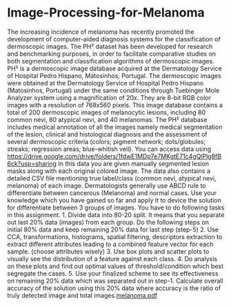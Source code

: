 # Image-Processing-for-Melanoma
The increasing incidence of melanoma has recently promoted the development of computer-aided diagnosis systems for the classification of dermoscopic images. The PH² dataset has been developed for research and benchmarking purposes, in order to facilitate comparative studies on both segmentation and classification algorithms of dermoscopic images. PH² is a dermoscopic image database acquired at the Dermatology Service of Hospital Pedro Hispano, Matosinhos, Portugal. The dermoscopic images were obtained at the Dermatology Service of Hospital Pedro Hispano (Matosinhos, Portugal) under the same conditions through Tuebinger Mole Analyzer system using a magnification of 20x. They are 8-bit RGB color images with a resolution of 768x560 pixels. This image database contains a total of 200 dermoscopic images of melanocytic lesions, including 80 common nevi, 80 atypical nevi, and 40 melanomas. The PH² database includes medical annotation of all the images namely medical segmentation of the lesion, clinical and histological diagnosis and the assessment of several dermoscopic criteria (colors; pigment network; dots/globules; streaks; regression areas; blue-whitish veil). You can access data using https://drive.google.com/drive/folders/1fdwE1MDp7e7MKgtE71c4gQlPlg8fB6ck?usp=sharing In this data you are given manually segmented lesion masks along with each original colored image. The data also contains a detailed CSV file mentioning true label/class (common nevi, atypical nevi, melanoma) of each image.
Dermatologists generally use ABCD rule to differentiate between cancerous (Melanoma) and normal cases. Use your knowledge which you have gained so far and apply it to device the solution for differentiate between 3 groups of images.
You have to do following tasks in this assignment.
1.
Divide data into 80-20 split. It means that you separate out last 20% data (images) from each group. Do the following steps on initial 80% data and keep remaining 20% data for last step (step-5)
2.
Use CCA, transformations, histograms, spatial filtering, descriptors extraction to extract different attributes leading to a combined feature vector for each sample. (choose attributes wisely)
3.
Use box plots and scatter plots to visually see the distribution of a feature against each class.
4.
Do analysis on these plots and find out optimal values of threshold/condition which best segregate the cases.
5.
Use your finalized scheme to see its effectiveness on remaining 20% data which was separated out in step-1. Calculate overall accuracy of the solution using this 20% data where accuracy is the ratio of truly detected image and total images.[melanoma.pdf](https://github.com/user-attachments/files/18307982/melanoma.pdf)


